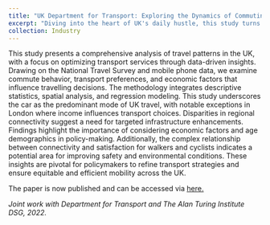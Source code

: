 ```yaml
---
title: "UK Department for Transport: Exploring the Dynamics of Commuting and Mobility in the UK"
excerpt: "Diving into the heart of UK's daily hustle, this study turns mobile data into a roadmap for smarter, fairer commuting, revealing surprising evidence about how we travel, why, and what could make it better. <br/> <img src='https://raw.githubusercontent.com/skylerxx/academicpages/master/images/DfT_image.png' width='500' height='400'>"
collection: Industry
---
```


This study presents a comprehensive analysis of travel patterns in the UK, with a focus on optimizing transport services through data-driven insights. Drawing on the National Travel Survey and mobile phone data, we examine commute behavior, transport preferences, and economic factors that influence travelling decisions. The methodology integrates descriptive statistics, spatial analysis, and regression modeling. This study underscores the car as the predominant mode of UK travel, with notable exceptions in London where income influences transport choices. Disparities in regional connectivity suggest a need for targeted infrastructure enhancements. Findings highlight the importance of considering economic factors and age demographics in policy-making. Additionally, the complex relationship between connectivity and satisfaction for walkers and cyclists indicates a potential area for improving safety and environmental conditions. These insights are pivotal for policymakers to refine transport strategies and ensure equitable and efficient mobility across the UK.

The paper is now published and can be accessed via [here.](https://www.turing.ac.uk/sites/default/files/2025-03/dft_dec_2022_dsg_report_final_publish_opt.pdf) 

*Joint work with Department for Transport and The Alan Turing Institute DSG, 2022.*
